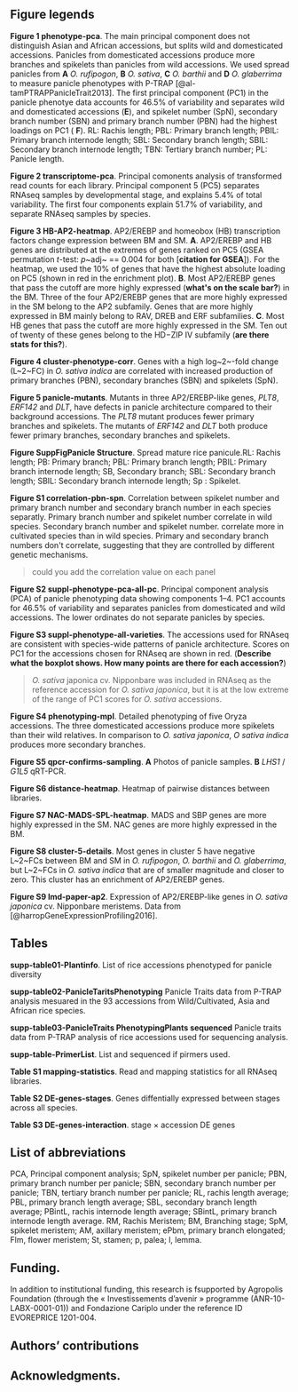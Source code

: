 ## Figure legends

**Figure 1 phenotype-pca**. The main principal component does not distinguish Asian and African accessions, but splits wild and domesticated accessions. Panicles from domesticated accessions produce more branches and spikelets than panicles from wild accessions. We used spread panicles from **A** *O. rufipogon*, **B** *O. sativa*, **C** *O. barthii* and **D** *O. glaberrima* to measure panicle phenotypes with P-TRAP [@al-tamPTRAPPanicleTrait2013]. The first principal component (PC1) in the panicle phenotye data accounts for 46.5% of variability and separates wild and domesticated accessions (**E**), and spikelet number (SpN), secondary branch number (SBN) and primary branch number (PBN) had the highest loadings on PC1 ( **F**). RL: Rachis length; PBL: Primary branch length; PBIL: Primary branch internode length; SBL: Secondary branch length; SBIL: Secondary branch internode length; TBN: Tertiary branch number; PL: Panicle length.

**Figure 2 transcriptome-pca**. Principal comonents analysis of transformed read counts for each library. Principal component 5 (PC5) separates RNAseq samples by developmental stage, and explains 5.4% of total variability. The first four components explain 51.7% of variability, and separate RNAseq samples by species.

**Figure 3 HB-AP2-heatmap**. AP2/EREBP and homeobox (HB) transcription factors change expression between BM and SM. **A**. AP2/EREBP and HB genes are distributed at the extremes of genes ranked on PC5 (GSEA permutation *t*-test: *p*~adj~ == 0.004 for both [**citation for GSEA**]). For the heatmap, we used the 10% of genes that have the highest absolute loading on PC5 (shown in red in the enrichment plot). **B**. Most AP2/EREBP genes that pass the cutoff are more highly expressed (**what's on the scale bar?**) in the BM. Three of the four AP2/EREBP genes that are more highly expressed in the SM belong to the AP2 subfamily. Genes that are more highly expressed in BM mainly belong to RAV, DREB and ERF subfamilies. **C**. Most HB genes that pass the cutoff are more highly expressed in the SM. Ten out of twenty of these genes belong to the HD−ZIP IV subfamily (**are there stats for this?**).

**Figure 4 cluster-phenotype-corr**. Genes with a high log~2~-fold change (L~2~FC) in *O. sativa indica* are correlated with increased production of primary branches (PBN), secondary branches (SBN) and spikelets (SpN).

**Figure 5 panicle-mutants**. Mutants in three AP2/EREBP-like genes, *PLT8*, *ERF142* and *DLT*, have defects in panicle architecture compared to their background accessions. The *PLT8* mutant produces fewer primary branches and spikelets. The mutants of *ERF142* and *DLT* both produce fewer primary branches, secondary branches and spikelets.

**Figure SuppFigPanicle Structure**. Spread mature rice panicule.RL: Rachis length; PB: Primary branch; PBL: Primary branch length; PBIL: Primary branch internode length; SB, Secondary branch; SBL: Secondary branch length; SBIL: Secondary branch internode length; Sp : Spikelet. 

**Figure S1 correlation-pbn-spn**. Correlation between spikelet number and primary branch number and secondary branch number in each species separatly. Primary branch number and spikelet number correlate in wild species. Secondary branch number and spikelet number. 
correlate more in cultivated species than in wild species.
Primary and secondary branch numbers don't correlate, suggesting that they
are controlled by different genetic mechanisms.
> could you add the correlation value on each panel

**Figure S2 suppl-phenotype-pca-all-pc**. Principal component analysis (PCA) of panicle phenotyping data showing components 1–4. PC1 accounts for 46.5% of variability and separates panicles from domesticated and wild accessions. The lower ordinates do not separate panicles by species.

**Figure S3 suppl-phenotype-all-varieties**. The accessions used for RNAseq are consistent with species-wide patterns of panicle architecture. Scores on PC1 for the accessions chosen for RNAseq are shown in red. (**Describe what the boxplot shows. How many points are there for each accession?**)

> *O. sativa* japonica cv. Nipponbare was included in RNAseq as the reference accession for *O. sativa japonica*, but it is at the low extreme of the range of PC1 scores for *O. sativa* accessions. 

**Figure S4 phenotyping-mpl**. Detailed phenotyping of five Oryza accessions. The three domesticated accessions produce more spikelets than their wild relatives. In comparison to *O. sativa japonica*, *O sativa indica* produces more secondary branches.

**Figure S5 qpcr-confirms-sampling**. **A** Photos of panicle samples. **B** *LHS1* / *G1L5* qRT-PCR.

**Figure S6 distance-heatmap**. Heatmap of pairwise distances between libraries.

**Figure S7 NAC-MADS-SPL-heatmap**. MADS and SBP genes are more highly expressed in the SM. NAC genes are more highly expressed in the BM.

**Figure S8 cluster-5-details**. Most genes in cluster 5 have negative L~2~FCs between BM and SM in *O. rufipogon*, *O. barthii* and *O. glaberrima*, but L~2~FCs in *O. sativa indica* that are of smaller magnitude and closer to zero. This cluster has an enrichment of AP2/EREBP genes.

**Figure S9 lmd-paper-ap2**. Expression of AP2/EREBP-like genes in *O. sativa japonica* cv. Nipponbare meristems. Data from [@harropGeneExpressionProfiling2016].

## Tables

**supp-table01-Plantinfo**. List of rice accessions phenotyped for panicle diversity

**supp-table02-PanicleTaritsPhenotyping** Panicle Traits data from P-TRAP analysis mesuared in the 93 accessions from Wild/Cultivated, Asia and African rice species. 

**supp-table03-PanicleTraits PhenotypingPlants sequenced** Panicle traits data from P-TRAP analysis of rice accessions used for sequencing analysis.

**supp-table-PrimerList**. List and sequenced if pirmers used.

**Table S1 mapping-statistics**. Read and mapping statistics for all RNAseq libraries.

**Table S2 DE-genes-stages**. Genes diffentially expressed between stages across all species.

**Table S3 DE-genes-interaction**. stage × accession DE genes

## List of abbreviations

PCA, Principal component analysis; SpN, spikelet number per panicle; PBN, primary branch number per panicle; SBN, secondary branch number per panicle; TBN, tertiary branch number per panicle; RL, rachis length average; PBL, primary branch length average; SBL, secondary branch length average; PBintL, rachis internode length average; SBintL, primary branch internode length average. RM, Rachis Meristem; BM, Branching stage; SpM, spikelet meristem; AM, axillary meristem; ePbm, primary branch elongated; Flm, flower meristem; St, stamen; p, palea; l, lemma. 

## Funding. 
In addition to institutional funding, this research is fsupported by Agropolis Foundation (through the « Investissements d’avenir » programme (ANR-10-LABX-0001-01)) and Fondazione Cariplo under the reference ID EVOREPRICE 1201-004.

## Authors’ contributions

## Acknowledgments. 


